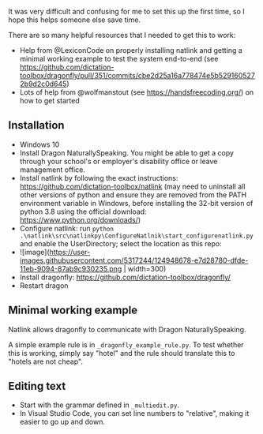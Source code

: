 It was very difficult and confusing for me to set this up the first time, so I hope this helps someone else save time.

There are so many helpful resources that I needed to get this to work:
- Help from @LexiconCode on properly installing natlink and getting a minimal working example to test the system end-to-end (see https://github.com/dictation-toolbox/dragonfly/pull/351/commits/cbe2d25a16a778474e5b5291605272b9d2c0d645)
- Lots of help from @wolfmanstout (see https://handsfreecoding.org/) on how to get started

## Installation
- Windows 10
- Install Dragon NaturallySpeaking. You might be able to get a copy through your school's or employer's disability office or leave management office. 
- Install natlink by following the exact instructions: https://github.com/dictation-toolbox/natlink (may need to uninstall all other versions of python and ensure they are removed from the PATH environment variable in Windows, before installing the 32-bit version of python 3.8 using the official download: https://www.python.org/downloads/)
- Configure natlink: run `python .\natlink\src\natlinkpy\ConfigureNatlnik\start_configurenatlink.py` and enable the UserDirectory; select the location as this repo:
- ![image](https://user-images.githubusercontent.com/5317244/124948678-e7d28780-dfde-11eb-9094-87ab9c930235.png | width=300)
- Install dragonfly: https://github.com/dictation-toolbox/dragonfly/ 
- Restart dragon

## Minimal working example 
Natlink allows dragonfly to communicate with Dragon NaturallySpeaking. 

A simple example rule is in `_dragonfly_example_rule.py`. To test whether this is working, simply say "hotel" and the rule should translate this to "hotels are not cheap".

## Editing text

- Start with the grammar defined in `_multiedit.py`. 
- In Visual Studio Code, you can set line numbers to "relative", making it easier to go up and down. 



